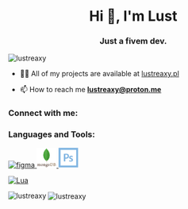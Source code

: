 <h1 align="center">Hi 👋, I'm Lust</h1>
<h3 align="center">Just a fivem dev.</h3>

<p align="left"> <img src="https://komarev.com/ghpvc/?username=lustreaxy&label=Profile%20views&color=0e75b6&style=flat" alt="lustreaxy" /> </p>

- 👨‍💻 All of my projects are available at [lustreaxy.pl](lustreaxy.pl)

- 📫 How to reach me **lustreaxy@proton.me**

<h3 align="left">Connect with me:</h3>
<p align="left">
</p>

<h3 align="left">Languages and Tools:</h3>
<p align="left"> <a href="https://www.figma.com/" target="_blank" rel="noreferrer"> <img src="https://www.vectorlogo.zone/logos/figma/figma-icon.svg" alt="figma" width="40" height="40"/> </a> <a href="https://www.mongodb.com/" target="_blank" rel="noreferrer"> <img src="https://raw.githubusercontent.com/devicons/devicon/master/icons/mongodb/mongodb-original-wordmark.svg" alt="mongodb" width="40" height="40"/> </a> <a href="https://www.photoshop.com/en" target="_blank" rel="noreferrer"> <img src="https://raw.githubusercontent.com/devicons/devicon/master/icons/photoshop/photoshop-line.svg" alt="photoshop" width="40" height="40"/> </a> </p>
<a href="https://www.lua.org/docs.html" target="_blank" rel="noreferrer"><img src="https://upload.wikimedia.org/wikipedia/commons/thumb/c/cf/Lua-Logo.svg/1200px-Lua-Logo.svg.png" width="36" height="36" alt="Lua" /></a>

<p><img align="left" src="https://github-readme-stats.vercel.app/api/top-langs?username=lustreaxy&show_icons=true&locale=en&layout=compact" alt="lustreaxy" /></p>

<p>&nbsp;<img align="center" src="https://github-readme-stats.vercel.app/api?username=lustreaxy&show_icons=true&locale=en" alt="lustreaxy" /></p>
